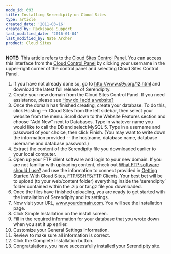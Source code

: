 ```yaml
---
node_id: 693
title: Installing Serendipity on Cloud Sites
type: article
created_date: '2011-03-16'
created_by: Rackspace Support
last_modified_date: '2016-01-04'
last_modified_by: Nate Archer
product: Cloud Sites
---
```


**NOTE:** This article refers to the [Cloud Sites Control
Panel](https://manage.rackspacecloud.com/). You can access this
interface from the [Cloud Control Panel](https://mycloud.rackspace.com/)
by clicking your username in the upper-right corner of the control panel
and selecting Cloud Sites Control Panel.

1.  If you have not already done so, go to <http://www.s9y.org/12.html>
    and download the latest full release of Serendipity.
2.  Create your new domain from the Cloud Sites Control Panel. If you
    need assistance, please see [How do I add a
    website?](/how-to/getting-started-with-cloud-sites-how-to-add-a-new-website)
3.  Once the domain has finished creating, create your database. To do
    this, click Hosting --&gt; Cloud Sites from the left sidebar, then
    select your website from the menu. Scroll down to the Website
    Features section and choose "Add New" next to Databases. Type in
    whatever name you would like to call the DB and select MySQL 5. Type
    in a username and password of your choice, then click Finish. (You
    may want to write down the information provided -- the hostname,
    database name, database username and database password.)
4.  Extract the content of the Serendipity file you downloaded earlier
    to your local computer.
5.  Open up your FTP client software and login to your new domain. If
    you are not familiar with uploading content, check out [What FTP
    software should I
    use?](/how-to/getting-started-with-cloud-sites-ftpsshfsftp-clients "What FTP software should I use?")
    and use the information to connect provided in [Getting Started With
    Cloud Sites, FTP/SSHFS/FTP
    Clients](/how-to/getting-started-with-cloud-sites-ftpsshfsftp-clients).
    Your best bet will be to upload (to your web/content folder)
    everything inside the &lsquo;serendipity&rsquo; folder contained within the .zip
    or tar.gz file you downloaded.
6.  Once the files have finished uploading, you are ready to get started
    with the installation of Serendipity and its settings.
7.  Now visit your URL, www.yourdomain.com. You will see the
    installation page.
8.  Click Simple Installation on the install screen.
9.  Fill in the required information for your database that you wrote
    down when you set it up earlier.
10. Customize your General Settings information.
11. Review to make sure all information is correct.
12. Click the Complete Installation button.
13. Congratulations, you have successfully installed your
    Serendipity site.


